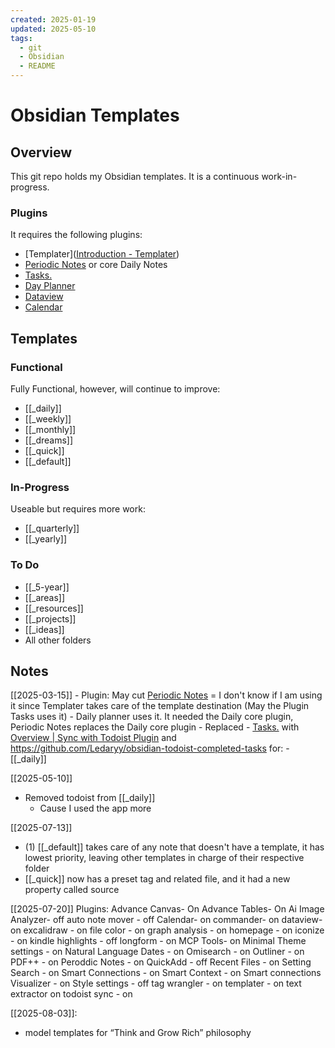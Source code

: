 ```yaml
---
created: 2025-01-19
updated: 2025-05-10
tags:
  - git
  - Obsidian
  - README
---
```

# Obsidian Templates

## Overview

This git repo holds my Obsidian templates. It is a continuous work-in-progress.

### Plugins
It requires the following plugins: 
- [Templater]([Introduction - Templater](https://silentvoid13.github.io/Templater/)) 
- [Periodic Notes](https://github.com/liamcain/obsidian-periodic-notes) or core Daily Notes
- [Tasks.](https://github.com/obsidian-tasks-group/obsidian-tasks)
- [Day Planner](https://github.com/ivan-lednev/obsidian-day-planner)
- [Dataview](https://github.com/blacksmithgu/obsidian-dataview)
- [Calendar](https://github.com/liamcain/obsidian-calendar-plugin)
## Templates
### Functional
Fully Functional, however, will continue to improve:
- [[_daily]]
- [[_weekly]]
- [[_monthly]]
- [[_dreams]]
- [[_quick]]
- [[_default]]

### In-Progress
Useable but requires more work:
- [[_quarterly]]
- [[_yearly]]

### To Do
- [[_5-year]]
- [[_areas]]
- [[_resources]]
- [[_projects]]
- [[_ideas]]
- All other folders

## Notes

[[2025-03-15]]
	- Plugin: May cut [Periodic Notes](https://github.com/liamcain/obsidian-periodic-notes) = I don't know if I am using it since Templater takes care of the template destination (May the Plugin Tasks uses it)
	- Daily planner uses it. It needed the Daily core plugin, Periodic Notes replaces the Daily core plugin
	- Replaced - [Tasks.](https://github.com/obsidian-tasks-group/obsidian-tasks) with [Overview | Sync with Todoist Plugin](https://jamiebrynes7.github.io/obsidian-todoist-plugin/docs/overview) and https://github.com/Ledaryy/obsidian-todoist-completed-tasks for:
		- [[_daily]]

[[2025-05-10]]
- Removed todoist from [[_daily]]
	- Cause I used the app more

[[2025-07-13]]
- (1) [[_default]] takes care of any note that doesn't have a template, it has lowest priority, leaving other templates in charge of their respective folder 
- [[_quick]] now has a preset tag and related file, and it had a new property called source

[[2025-07-20]]
Plugins:
	Advance Canvas- On
	Advance Tables- On
	Ai Image Analyzer- off
	auto note mover - off
	Calendar- on
	commander- on
	dataview- on
	excalidraw - on
	file color - on
	graph analysis - on
	homepage - on
	iconize - on
	kindle highlights - off
	longform - on
	MCP Tools- on
	Minimal Theme settings - on
	Natural Language Dates - on
	Omisearch - on
	Outliner - on
	PDF++ - on
	Peroddic Notes - on
	QuickAdd - off
	Recent Files - on
	Setting Search - on
	Smart Connections - on
	Smart Context - on
	Smart connections Visualizer - on
	Style settings - off
	tag wrangler - on
	templater - on
	text extractor on
	todoist sync - on

[[2025-08-03]]:
- model templates for “Think and Grow Rich” philosophy 

